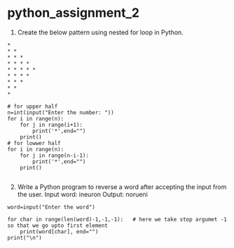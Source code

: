 # python_assignment_2


1. Create the below pattern using nested for loop in Python.
```
*
* *
* * *
* * * *
* * * * *
* * * *
* * *
* *
*
```



```
# for upper half
n=int(input("Enter the number: "))
for i in range(n):
    for j in range(i+1):
        print('*',end="")
    print()
# for lowwer half
for i in range(n):
    for j in range(n-i-1):
        print('*',end="")
    print()
    
```


2. Write a Python program to reverse a word after accepting the input from the user.
Input word: ineuron
Output: norueni  

```
word=input("Enter the word")

for char in range(len(word)-1,-1,-1):   # here we take stop argumet -1 so that we go upto first element
    print(word[char], end="")
print("\n")
```
    
    
    
    
